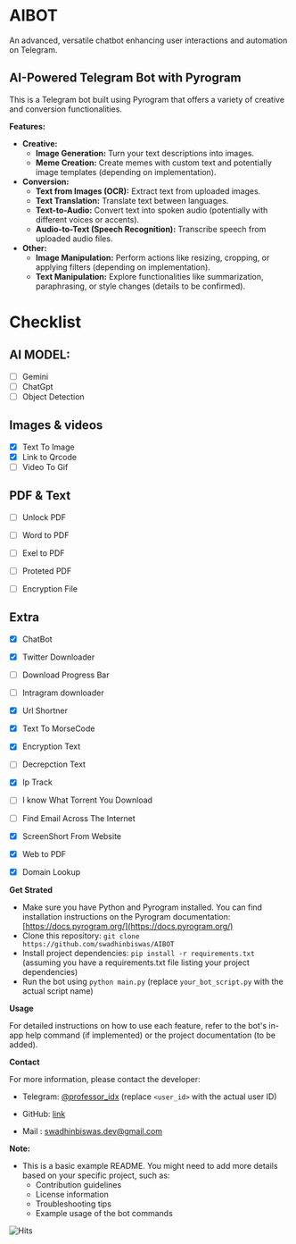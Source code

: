 # AIBOT
An advanced, versatile chatbot enhancing user interactions and automation on Telegram.
## AI-Powered Telegram Bot with Pyrogram

This is a Telegram bot built using Pyrogram that offers a variety of creative and conversion functionalities.

**Features:**

* **Creative:**
    * **Image Generation:** Turn your text descriptions into images.
    * **Meme Creation:** Create memes with custom text and potentially image templates (depending on implementation).
* **Conversion:**
    * **Text from Images (OCR):** Extract text from uploaded images. 
    * **Text Translation:** Translate text between languages.
    * **Text-to-Audio:** Convert text into spoken audio (potentially with different voices or accents).
    * **Audio-to-Text (Speech Recognition):** Transcribe speech from uploaded audio files.
* **Other:**
    * **Image Manipulation:** Perform actions like resizing, cropping, or applying filters (depending on implementation).
    * **Text Manipulation:** Explore functionalities like summarization, paraphrasing, or style changes (details to be confirmed).




# Checklist

## AI MODEL:
- [ ] Gemini
- [ ] ChatGpt
- [ ] Object Detection

## Images & videos
- [x] Text To Image
- [x] Link to Qrcode  
- [ ] Video To Gif 

## PDF &  Text
- [ ] Unlock PDF
- [ ] Word to PDF
- [ ] Exel to PDF
- [ ] Proteted PDF
- [ ] Encryption File





## Extra
- [x] ChatBot
- [x] Twitter Downloader
- [ ] Download Progress Bar
- [ ] Intragram downloader
- [x] Url Shortner
- [x] Text To MorseCode
- [x] Encryption Text
- [ ] Decrepction Text
- [x] Ip Track
- [ ] I know What Torrent You Download
- [ ] Find Email Across The Internet
- [x] ScreenShort From Website
- [x] Web to PDF
- [x] Domain Lookup






**Get Strated**

* Make sure you have Python and Pyrogram installed. You can find installation instructions on the Pyrogram documentation: [https://docs.pyrogram.org/](https://docs.pyrogram.org/)
* Clone this repository: `git clone https://github.com/swadhinbiswas/AIBOT`
* Install project dependencies: `pip install -r requirements.txt` (assuming you have a requirements.txt file listing your project dependencies)
* Run the bot using `python main.py` (replace `your_bot_script.py` with the actual script name)

**Usage**

For detailed instructions on how to use each feature, refer to the bot's in-app help command (if implemented) or the project documentation (to be added).

**Contact**

For more information, please contact the developer:

* Telegram: [@professor_idx](https://t.me/professor_idx) (replace `<user_id>` with the actual user ID)
* GitHub: [link](https://github.com/swadhinbiswas/AIBOT)

* Mail : swadhinbiswas.dev@gmail.com

**Note:**

* This is a basic example README. You might need to add more details based on your specific project, such as:
    * Contribution guidelines
    * License information
    * Troubleshooting tips
    * Example usage of the bot commands


![Hits](https://hits.seeyoufarm.com/api/count/incr/badge.svg?url=https://github.com/username/repository&count_bg=%2379C83D&title_bg=%23555555&icon=&icon_color=%23E7E7E7&title=hits&edge_flat=false)
